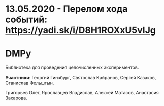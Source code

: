 # 13.05.2020 - Перелом хода событий: https://yadi.sk/i/D8H1ROXxU5vIJg

# DMPy
Библиотека для проведения целочисленных экспериментов.

**Участники**:
Георгий Гинзбург,
Святослав Кайранов,
Сергей Казаков,
Станислав Фельштын.

Григорьев Олег,
Ярославцев Владислав,
Алексей Матасов,
Анастасия Захарова.

